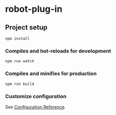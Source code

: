 # robot-plug-in

## Project setup

```
npm install
```

### Compiles and hot-reloads for development

```
npm run watch
```

### Compiles and minifies for production

```
npm run build
```

### Customize configuration

See [Configuration Reference](https://cli.vuejs.org/config/).
